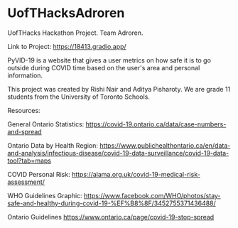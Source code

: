 # UofTHacksAdroren
UofTHacks Hackathon Project. Team Adroren.

Link to Project: https://18413.gradio.app/

PyVID-19 is a website that gives a user metrics on how safe it is to go outside during COVID time based on the user's area and personal information. 

This project was created by Rishi Nair and Aditya Pisharoty. We are grade 11 students from the University of Toronto Schools.

Resources:

General Ontario Statistics: https://covid-19.ontario.ca/data/case-numbers-and-spread

Ontario Data by Health Region: https://www.publichealthontario.ca/en/data-and-analysis/infectious-disease/covid-19-data-surveillance/covid-19-data-tool?tab=maps

COVID Personal Risk: https://alama.org.uk/covid-19-medical-risk-assessment/

WHO Guidelines Graphic: https://www.facebook.com/WHO/photos/stay-safe-and-healthy-during-covid-19-%EF%B8%8F/3452755371436488/

Ontario Guidelines https://www.ontario.ca/page/covid-19-stop-spread
